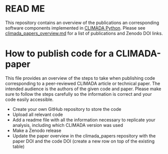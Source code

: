 # READ ME
This repository contains an overview of the publications an corresponding software components implemented in [CLIMADA Python](https://github.com/CLIMADA-project/climada_python). Please see [climada_papers_overview.md](./climada_papers_overview.md) for a list of publications and Zenodo DOI links.

# How to publish code for a CLIMADA-paper
This file provides an overview of the steps to take when publishing code corresponding to a peer-reviewed CLIMADA article or technical paper. The intended audience is the authors of the given code and paper. Please make sure to follow the steps carefully so the information is correct and your code easily accessible.

* Create your own GitHub repository to store the code
* Upload all relevant code
* Add a readme file with all the information necessary to replicate your analysis, including which CLIMADA version was used
* Make a Zenodo release
* Update the paper overview in the climada_papers repository with the paper DOI and the code DOI (create a new row on top of the existing table)